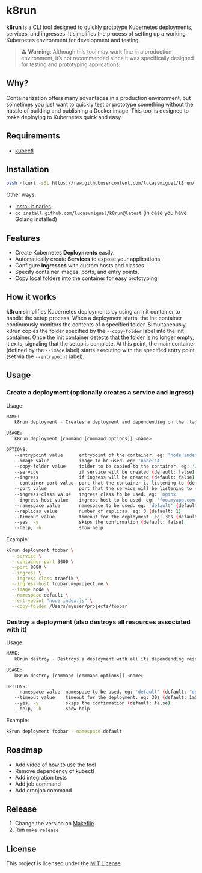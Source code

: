 # k8run

**k8run** is a CLI tool designed to quickly prototype Kubernetes deployments, services, and ingresses. It simplifies the process of setting up a working Kubernetes environment for development and testing.

> ⚠️ **Warning**: Although this tool may work fine in a production environment, it’s not recommended since it was specifically designed for testing and prototyping applications.

## Why?

Containerization offers many advantages in a production environment, but sometimes you just want to quickly test or prototype something without the hassle of building and publishing a Docker image. This tool is designed to make deploying to Kubernetes quick and easy.

## Requirements

* [kubectl](https://kubernetes.io/docs/reference/kubectl/)

## Installation

```bash
bash <(curl -sSL https://raw.githubusercontent.com/lucasvmiguel/k8run/main/install.sh)
```

Other ways:

* [Install binaries](https://github.com/lucasvmiguel/k8run/releases)
* `go install github.com/lucasvmiguel/k8run@latest` (in case you have Golang installed)

## Features
- Create Kubernetes **Deployments** easily.
- Automatically create **Services** to expose your applications.
- Configure **Ingresses** with custom hosts and classes.
- Specify container images, ports, and entry points.
- Copy local folders into the container for easy prototyping.

## How it works

**k8run** simplifies Kubernetes deployments by using an init container to handle the setup process. When a deployment starts, the init container continuously monitors the contents of a specified folder. Simultaneously, k8run copies the folder specified by the `--copy-folder` label into the init container. Once the init container detects that the folder is no longer empty, it exits, signaling that the setup is complete. At this point, the main container (defined by the `--image` label) starts executing with the specified entry point (set via the `--entrypoint` label).

## Usage

### Create a deployment (optionally creates a service and ingress)

Usage:

```bash
NAME:
   k8run deployment - Creates a deployment and dependending on the flags, a service and ingress

USAGE:
   k8run deployment [command [command options]] <name>

OPTIONS:
   --entrypoint value      entrypoint of the container. eg: 'node index.js'
   --image value           image to be used. eg: 'node:14'
   --copy-folder value     folder to be copied to the container. eg: '/Users/me/my_local_folder_to_copy'
   --service               if service will be created (default: false)
   --ingress               if ingress will be created (default: false)
   --container-port value  port that the container is listening to (default: 0)
   --port value            port that the service will be listening to (default: 0)
   --ingress-class value   ingress class to be used. eg: 'nginx'
   --ingress-host value    ingress host to be used. eg: 'foo.myapp.com'
   --namespace value       namespace to be used. eg: 'default' (default: "default")
   --replicas value        number of replicas. eg: 3 (default: 1)
   --timeout value         timeout for the deployment. eg: 30s (default: 30s)
   --yes, -y               skips the confirmation (default: false)
   --help, -h              show help
```

Example:

```bash
k8run deployment foobar \
  --service \
  --container-port 3000 \
  --port 8080 \
  --ingress \
  --ingress-class traefik \
  --ingress-host foobar.myproject.me \
  --image node \
  --namespace default \
  --entrypoint "node index.js" \
  --copy-folder /Users/myuser/projects/foobar
```

### Destroy a deployment (also destroys all resources associated with it)

Usage:

```bash
NAME:
   k8run destroy - Destroys a deployment with all its dependending resources

USAGE:
   k8run destroy [command [command options]] <name>

OPTIONS:
   --namespace value  namespace to be used. eg: 'default' (default: "default")
   --timeout value    timeout for the deployment. eg: 30s (default: 1m0s)
   --yes, -y          skips the confirmation (default: false)
   --help, -h         show help
```

Example:

```bash
k8run deployment foobar --namespace default
```


## Roadmap

* Add video of how to use the tool
* Remove dependency of kubectl
* Add integration tests
* Add job command
* Add cronjob command

## Release

1. Change the version on [Makefile](Makefile)
2. Run `make release`

## License

This project is licensed under the [MIT License](LICENSE)